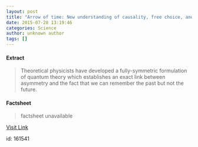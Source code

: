 ```yaml
---
layout: post
title: "Arrow of time: New understanding of causality, free choice, and why we remember the past but not the future"
date: 2015-07-28 13:19:46
categories: Science
author: unknown author
tags: []
---
```



#### Extract
>Theoretical physicists have developed a fully-symmetric formulation of quantum theory which establishes an exact link between asymmetry and the fact that we can remember the past but not the future.

#### Factsheet
>factsheet unavailable

[Visit Link](http://www.sciencedaily.com/releases/2015/07/150728091946.htm)

id:  161541
